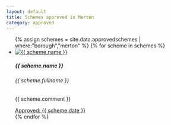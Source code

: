 ```yaml
---
layout: default
title: Schemes approved in Merton
category: approved
---
```


<div class="col">
              <ul class="row list-unstyled justify-content-center">
{% assign schemes = site.data.approvedschemes | where:"borough","merton" %}
  {% for scheme in schemes %}
                <li class="col-5" data-aos="fade-up">
                  <div class="card card-sm">
                    <a href="{{ scheme.url }}">
                      <img class="card-img-top" src="{{ scheme.image_path }}" alt="{{ scheme.name }}">
                    </a>
		    <div class="card-body">
                      <h5 class="card-title">{{ scheme.name }}</h5>
		      <h6 class="card-subtitle mb-2 text-muted">{{ scheme.fullname }}</h6>
		      <p class="card-text">{{ scheme.comment }}</p>
                      <a target="_blank" href="{{ scheme.url }}" data-toggle="tooltip" data-placement="top" title="Open in new tab">Approved: {{ scheme.date }} <i class="icon-popup"></i></a>
                  </div>
                  </div>
                </li>
{% endfor %}
              </ul>
</div>
